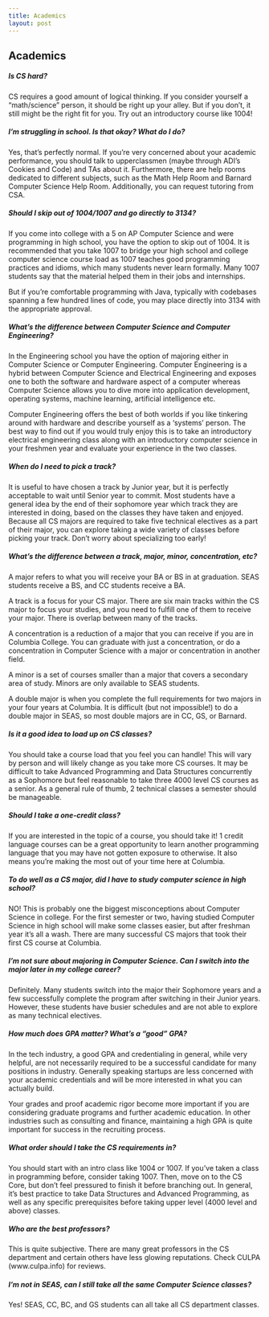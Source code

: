 ```yaml
---
title: Academics
layout: post
---
```


<h2>Academics</h2>

<h5>Is CS hard?</h5>
CS requires a good amount of logical thinking. If you consider yourself a “math/science” person, it should be right up your alley. But if you don’t, it still might be the right fit for you. Try out an introductory course like 1004!

<h5>I’m struggling in school. Is that okay? What do I do?</h5>
Yes, that’s perfectly normal. If you’re very concerned about your academic performance, you should talk to upperclassmen (maybe through ADI’s Cookies and Code) and TAs about it. Furthermore, there are help rooms dedicated to different subjects, such as the Math Help Room and Barnard Computer Science Help Room. Additionally, you can request tutoring from CSA.

<h5>Should I skip out of 1004/1007 and go directly to 3134?</h5>
If you come into college with a 5 on AP Computer Science and were programming in high school, you have the option to skip out of 1004. It is recommended that you take 1007 to bridge your high school and college computer science course load as 1007 teaches good programming practices and idioms, which many students never learn formally. Many 1007 students say that the material helped them in their jobs and internships.

But if you’re comfortable programming with Java, typically with codebases spanning a few hundred lines of code, you may place directly into 3134 with the appropriate approval.

<h5>What’s the difference between Computer Science and Computer Engineering?</h5>
In the Engineering school you have the option of majoring either in Computer Science or Computer Engineering. Computer Engineering is a hybrid between Computer Science and Electrical Engineering and exposes one to both the software and hardware aspect of a computer whereas Computer Science allows you to dive more into application development, operating systems, machine learning, artificial intelligence etc.

Computer Engineering offers the best of both worlds if you like tinkering around with hardware and describe yourself as a ‘systems’ person. The best way to find out if you would truly enjoy this is to take an introductory electrical engineering class along with an introductory computer science in your freshmen year and evaluate your experience in the two classes.

<h5>When do I need to pick a track?</h5>
It is useful to have chosen a track by Junior year, but it is perfectly acceptable to wait until Senior year to commit. Most students have a general idea by the end of their sophomore year which track they are interested in doing, based on the classes they have taken and enjoyed. Because all CS majors are required to take five technical electives as a part of their major, you can explore taking a wide variety of classes before picking your track. Don’t worry about specializing too early!

<h5>What’s the difference between a track, major, minor, concentration, etc?</h5>
A major refers to what you will receive your BA or BS in at graduation. SEAS students receive a BS, and CC students receive a BA.

A track is a focus for your CS major. There are six main tracks within the CS major to focus your studies, and you need to fulfill one of them to receive your major. There is overlap between many of the tracks.

A concentration is a reduction of a major that you can receive if you are in Columbia College. You can graduate with just a concentration, or do a concentration in Computer Science with a major or concentration in another field.

A minor is a set of courses smaller than a major that covers a secondary area of study. Minors are only available to SEAS students.

A double major is when you complete the full requirements for two majors in your four years at Columbia. It is difficult (but not impossible!) to do a double major in SEAS, so most double majors are in CC, GS, or Barnard.

<h5>Is it a good idea to load up on CS classes?</h5>
You should take a course load that you feel you can handle! This will vary by person and will likely change as you take more CS courses. It may be difficult to take Advanced Programming and Data Structures concurrently as a Sophomore but feel reasonable to take three 4000 level CS courses as a senior. As a general rule of thumb, 2 technical classes a semester should be manageable.

<h5>Should I take a one-credit class?</h5>
If you are interested in the topic of a course, you should take it! 1 credit language courses can be a great opportunity to learn another programming language that you may have not gotten exposure to otherwise. It also means you’re making the most out of your time here at Columbia.

<h5>To do well as a CS major, did I have to study computer science in high school?</h5>
NO! This is probably one the biggest misconceptions about Computer Science in college. For the first semester or two, having studied Computer Science in high school will make some classes easier, but after freshman year it’s all a wash. There are many successful CS majors that took their first CS course at Columbia.

<h5>I’m not sure about majoring in Computer Science. Can I switch into the major later in my college career?</h5>
Definitely. Many students switch into the major their Sophomore years and a few successfully complete the program after switching in their Junior years.  However, these students have busier schedules and are not able to explore as many technical electives.

<h5>How much does GPA matter? What’s a “good” GPA?</h5>
In the tech industry, a good GPA and credentialing in general, while very helpful, are not necessarily required to be a successful candidate for many positions in industry. Generally speaking startups are less concerned with your academic credentials and will be more interested in what you can actually build.

Your grades and proof academic rigor become more important if you are considering graduate programs and further academic education. In other industries such as consulting and finance, maintaining a high GPA is quite important for success in the recruiting process.

<h5>What order should I take the CS requirements in?</h5>
You should start with an intro class like 1004 or 1007. If you’ve taken a class in programming before, consider taking 1007. Then, move on to the CS Core, but don’t feel pressured to finish it before branching out. In general, it’s best practice to take Data Structures and Advanced Programming, as well as any specific prerequisites before taking upper level (4000 level and above) classes.

<h5>Who are the best professors?</h5>
This is quite subjective. There are many great professors in the CS department and certain others have less glowing reputations. Check CULPA (www.culpa.info) for reviews.

<h5>I’m not in SEAS, can I still take all the same Computer Science classes? </h5>
Yes! SEAS, CC, BC, and GS students can all take all CS department classes.

